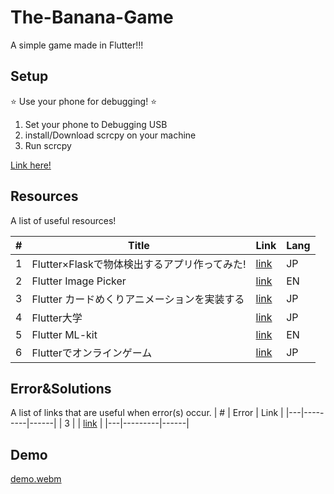 # The-Banana-Game
A simple game made in Flutter!!!

## Setup

:star: Use your phone for debugging! :star: 

1. Set your phone to Debugging USB
1. install/Download scrcpy on your machine
1. Run scrcpy

[Link here!](https://ferilukmansyah.medium.com/easy-way-to-setup-your-android-device-to-run-flutter-project-28bddf0fa7f1)


## Resources

A list of useful resources!

| # | Title | Link | Lang |
|---|---------|------|------|
|  1 |    Flutter×Flaskで物体検出するアプリ作ってみた!     |  [link](https://zenn.dev/wakanao/articles/80a59ce3f27580)    |   JP   |
|  2 |     Flutter Image Picker    |   [link](https://educity.app/flutter/how-to-pick-an-image-from-gallery-and-display-it-in-flutter)   |  EN    |
|  3 |    Flutter カードめくりアニメーションを実装する     |  [link](https://www.egao-inc.co.jp/programming/flutter_card_amination/)    |  JP    |
|  4 |   Flutter大学      |   [link](https://flutteruniv.com/)    |  JP    |
|  5 |     Flutter ML-kit    |   [link](https://github.com/bharat-biradar/Google-Ml-Kit-plugin)   |   EN   |
|  6 |   Flutterでオンラインゲーム      |   [link](https://zenn.dev/yokojp/articles/f5080e3d4e94d9)    |  JP    |

## Error&Solutions

A list of links that are useful when error(s) occur.
| # | Error | Link |
|---|---------|------|
|  3 |         |  [link](https://qiita.com/MtDeity/items/f485cac96f982f81618d)    |
|---|---------|------|

## Demo

[demo.webm](https://user-images.githubusercontent.com/51869912/185950490-9c986e0c-80e0-49ee-945b-04899c0b9bcb.webm)
